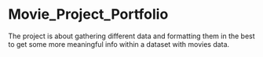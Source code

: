 # Movie_Project_Portfolio
The project is about gathering different data and formatting them in the best to get some more meaningful info within a dataset with movies data.
